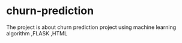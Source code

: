 # churn-prediction
The project is about churn prediction project using machine learning algorithm ,FLASK ,HTML
